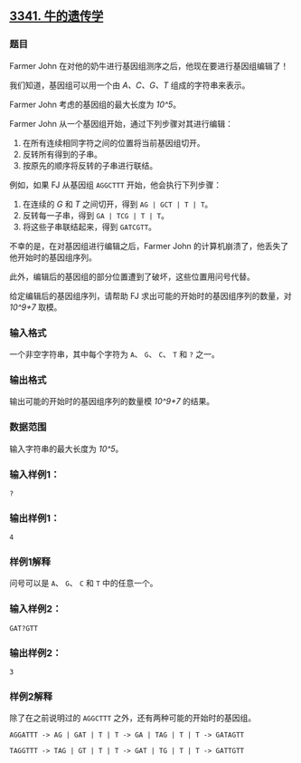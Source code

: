 ## [3341. 牛的遗传学](https://www.acwing.com/problem/content/3344/)

### 题目

Farmer John 在对他的奶牛进行基因组测序之后，他现在要进行基因组编辑了！

我们知道，基因组可以用一个由 *A、C、G、T* 组成的字符串来表示。

Farmer John 考虑的基因组的最大长度为 *10^5*。

Farmer John 从一个基因组开始，通过下列步骤对其进行编辑：

1. 在所有连续相同字符之间的位置将当前基因组切开。
2. 反转所有得到的子串。
3. 按原先的顺序将反转的子串进行联结。

例如，如果 FJ 从基因组 `AGGCTTT` 开始，他会执行下列步骤：

1. 在连续的 *G* 和 *T* 之间切开，得到 `AG | GCT | T | T`。
2. 反转每一子串，得到 `GA | TCG | T | T`。
3. 将这些子串联结起来，得到 `GATCGTT`。

不幸的是，在对基因组进行编辑之后，Farmer John 的计算机崩溃了，他丢失了他开始时的基因组序列。

此外，编辑后的基因组的部分位置遭到了破坏，这些位置用问号代替。

给定编辑后的基因组序列，请帮助 FJ 求出可能的开始时的基因组序列的数量，对 *10^9+7* 取模。

### 输入格式

一个非空字符串，其中每个字符为 `A`、 `G`、 `C`、 `T` 和 `?` 之一。

### 输出格式

输出可能的开始时的基因组序列的数量模 *10^9+7* 的结果。

### 数据范围

输入字符串的最大长度为 *10^5*。

### 输入样例1：

```
?
```

### 输出样例1：

```
4
```

### 样例1解释

问号可以是 `A`、 `G`、 `C` 和 `T` 中的任意一个。

### 输入样例2：

```
GAT?GTT
```

### 输出样例2：

```
3
```

### 样例2解释

除了在之前说明过的 `AGGCTTT` 之外，还有两种可能的开始时的基因组。

`AGGATTT -> AG | GAT | T | T -> GA | TAG | T | T -> GATAGTT`

`TAGGTTT -> TAG | GT | T | T -> GAT | TG | T | T -> GATTGTT`
